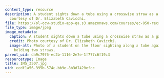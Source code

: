 ```yaml
---
content_type: resource
description: A student sights down a tube using a crosswise straw as a gauge. Photo
  courtesy of Dr. Elizabeth Cavicchi.
file: https://ol-ocw-studio-app-qa.s3.amazonaws.com/courses/ec-050-recreate-experiments-from-history-inform-the-future-from-the-past-galileo-january-iap-2010/eedf1a56395b574ebb9e8b3d7420efcc_IMG_3507.jpg
file_type: image/jpeg
image_metadata:
  caption: A student sights down a tube using a crosswise straw as a gauge.
  credit: Photo courtesy of Dr. Elizabeth Cavicchi.
  image-alt: Photo of a student on the floor sighting along a tube against which she's
    holding two straws.
parent_uid: da9c7976-ec2b-1116-2e7e-1f777c6f19c3
resourcetype: Image
title: IMG_3507.jpg
uid: eedf1a56-395b-574e-bb9e-8b3d7420efcc
---
```

